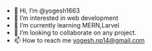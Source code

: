 - 👋 Hi, I’m @yogesh1663
- 👀 I’m interested in web development
- 🌱 I’m currently learning MERN,Larvel
- 💞️ I’m looking to collaborate on any project.
- 📫 How to reach me yogesh.np14@gmail.com

<!---
yogesh1663/yogesh1663 is a ✨ special ✨ repository because its `README.md` (this file) appears on your GitHub profile.
You can click the Preview link to take a look at your changes.
--->
